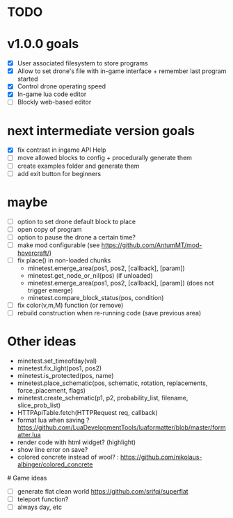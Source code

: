 # TODO

# v1.0.0 goals

- [x] User associated filesystem to store programs
- [x] Allow to set drone's file with in-game interface + remember last program started
- [x] Control drone operating speed
- [x] In-game lua code editor
- [ ] Blockly web-based editor

# next intermediate version goals

- [x] fix contrast in ingame API Help
- [ ] move allowed blocks to config + procedurally generate them
- [ ] create examples folder and generate them
- [ ] add exit button for beginners

# maybe

- [ ] option to set drone default block to place
- [ ] open copy of program
- [ ] option to pause the drone a certain time?
- [ ] make mod configurable (see https://github.com/AntumMT/mod-hovercraft/)
- [ ] fix place() in non-loaded chunks
    - minetest.emerge_area(pos1, pos2, [callback], [param])
    - minetest.get_node_or_nil(pos) (if unloaded)
    - minetest.emerge_area(pos1, pos2, [callback], [param]) (does not trigger emerge)
    - minetest.compare_block_status(pos, condition)
- [ ] fix color(v,m,M) function (or remove)
- [ ] rebuild construction when re-running code (save previous area) 

# Other ideas

- minetest.set_timeofday(val)
- minetest.fix_light(pos1, pos2)
- minetest.is_protected(pos, name)
- minetest.place_schematic(pos, schematic, rotation, replacements, force_placement, flags)
- minetest.create_schematic(p1, p2, probability_list, filename, slice_prob_list)
- HTTPApiTable.fetch(HTTPRequest req, callback)
- format lua when saving ? https://github.com/LuaDevelopmentTools/luaformatter/blob/master/formatter.lua
- render code with html widget? (highlight)
- show line error on save?
- colored concrete instead of wool? : https://github.com/nikolaus-albinger/colored_concrete

# Game ideas

- [ ] generate flat clean world https://github.com/srifqi/superflat
- [ ] teleport function?
- [ ] always day, etc
